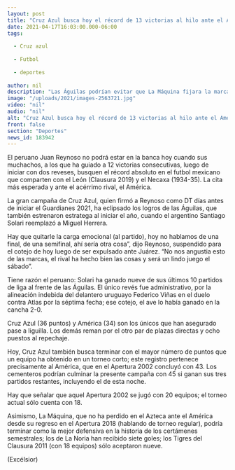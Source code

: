 ```yaml
---
layout: post
title: "Cruz Azul busca hoy el récord de 13 victorias al hilo ante el América"
date: 2021-04-17T16:03:00.000-06:00
tags:
  
  - Cruz azul
  
  - Futbol
  
  - deportes
  
author: nil
description: "Las Águilas podrían evitar que La Máquina fijara la marca histórica de triunfos en fila y que los celestes superen los 43 puntos que el ave logró en el Apertura 2002"
image: "/uploads/2021/images-2563721.jpg"
video: "nil"
audio: "nil"
alt: "Cruz Azul busca hoy el récord de 13 victorias al hilo ante el América"
front: false
section: "Deportes"
news_id: 183942
---
```


El peruano Juan Reynoso no podrá estar en la banca hoy cuando sus muchachos, a los que ha guiado a 12 victorias consecutivas, luego de iniciar con dos reveses, busquen el récord absoluto en el futbol mexicano que comparten con el León (Clausura 2019) y el Necaxa (1934-35). La cita más esperada y ante el acérrimo rival, el América.

La gran campaña de Cruz Azul, quien firmó a Reynoso como DT días antes de iniciar el Guardianes 2021, ha eclipsado los logros de las Águilas, que también estrenaron estratega al iniciar el año, cuando el argentino Santiago Solari reemplazó a Miguel Herrera.

Hay que quitarle la carga emocional (al partido), hoy no hablamos de una final, de una semifinal, ahí sería otra cosa”, dijo Reynoso, suspendido para el cotejo de hoy luego de ser expulsado ante Juárez. “No nos angustia esto de las marcas, el rival ha hecho bien las cosas y será un lindo juego el sábado”.

Tiene razón el peruano: Solari ha ganado nueve de sus últimos 10 partidos de liga al frente de las Águilas. El único revés fue administrativo, por la alineación indebida del delantero uruguayo Federico Viñas en el duelo contra Atlas por la séptima fecha; ese cotejo, el ave lo había ganado en la cancha 2-0.

Cruz Azul (36 puntos) y América (34) son los únicos que han asegurado pase a liguilla. Los demás reman por el otro par de plazas directas y ocho puestos al repechaje.

Hoy, Cruz Azul también busca terminar con el mayor número de puntos que un equipo ha obtenido en un torneo corto; este registro pertenece precisamente al América, que en el Apertura 2002 concluyó con 43. Los cementeros podrían culminar la presente campaña con 45 si ganan sus tres partidos restantes, incluyendo el de esta noche.

Hay que señalar que aquel Apertura 2002 se jugó con 20 equipos; el torneo actual sólo cuenta con 18.

Asimismo, La Máquina, que no ha perdido en el Azteca ante el América desde su regreso en el Apertura 2018 (hablando de torneo regular), podría terminar como la mejor defensiva en la historia de los certámenes semestrales; los de La Noria han recibido siete goles; los Tigres del Clausura 2011 (con 18 equipos) sólo aceptaron nueve.

(Excélsior)